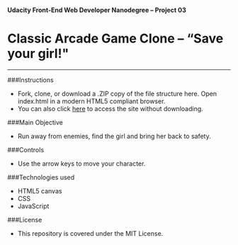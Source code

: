 #### Udacity Front-End Web Developer Nanodegree – Project 03

# Classic Arcade Game Clone – “Save your girl!"

***

###Instructions

* Fork, clone, or download a .ZIP copy of the file structure here. Open index.html in a modern HTML5 compliant browser.
* You can also click [here](https://paulakedouk.github.io/arcade-game/) to access the site without downloading.

###Main Objective

* Run away from enemies, find the girl and bring her back to safety.

###Controls

* Use the arrow keys to move your character.

###Technologies used

* HTML5 canvas
* CSS
* JavaScript

###License

* This repository is covered under the MIT License.